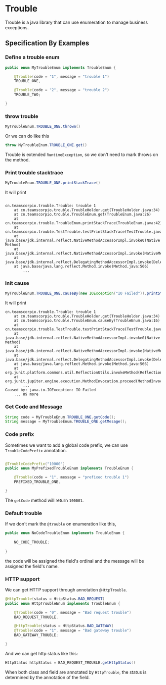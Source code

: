 # Trouble
Trouble is a java library that can use enumeration to manage business exceptions.

## Specification By Examples

### Define a trouble enum
```java
public enum MyTroubleEnum implements TroubleEnum {

    @Trouble(code = "1", message = "trouble 1")
    TROUBLE_ONE,

    @Trouble(code = "2", message = "trouble 2")
    TROUBLE_TWO;

}
```

### throw trouble
```java
MyTroubleEnum.TROUBLE_ONE.thrown()
``` 
Or we can do like this
```java
throw MyTroubleEnum.TROUBLE_ONE.get()
```

Trouble is extended `RuntimeException`, so we don't need to mark throws on the method. 

### Print trouble stacktrace
```java
MyTroubleEnum.TROUBLE_ONE.printStackTrace()
```
It will print 
```

cn.teamscorpio.trouble.Trouble: trouble 1
	at cn.teamscorpio.trouble.TroubleHolder.get(TroubleHolder.java:34)
	at cn.teamscorpio.trouble.TroubleEnum.get(TroubleEnum.java:26)
	at cn.teamscorpio.trouble.TroubleEnum.printStackTrace(TroubleEnum.java:42)
	at cn.teamscorpio.trouble.TestTrouble.testPrintStackTrace(TestTrouble.java:42)
	at java.base/jdk.internal.reflect.NativeMethodAccessorImpl.invoke0(Native Method)
	at java.base/jdk.internal.reflect.NativeMethodAccessorImpl.invoke(NativeMethodAccessorImpl.java:62)
	at java.base/jdk.internal.reflect.DelegatingMethodAccessorImpl.invoke(DelegatingMethodAccessorImpl.java:43)
	at java.base/java.lang.reflect.Method.invoke(Method.java:566)
        ...
```

### Init cause
```java
MyTroubleEnum.TROUBLE_ONE.causeBy(new IOException("IO Failed")).printStackTrace()
```
It will print

```
cn.teamscorpio.trouble.Trouble: trouble 1
	at cn.teamscorpio.trouble.TroubleHolder.get(TroubleHolder.java:34)
	at cn.teamscorpio.trouble.TroubleEnum.causeBy(TroubleEnum.java:16)
	at cn.teamscorpio.trouble.TestTrouble.testPrintStackTrace(TestTrouble.java:42)
	at java.base/jdk.internal.reflect.NativeMethodAccessorImpl.invoke0(Native Method)
	at java.base/jdk.internal.reflect.NativeMethodAccessorImpl.invoke(NativeMethodAccessorImpl.java:62)
	at java.base/jdk.internal.reflect.DelegatingMethodAccessorImpl.invoke(DelegatingMethodAccessorImpl.java:43)
	at java.base/java.lang.reflect.Method.invoke(Method.java:566)
	at org.junit.platform.commons.util.ReflectionUtils.invokeMethod(ReflectionUtils.java:686)
	at org.junit.jupiter.engine.execution.MethodInvocation.proceed(MethodInvocation.java:60)
        ...
Caused by: java.io.IOException: IO Failed
	... 89 more
```

### Get Code and Message
```java
String code = MyTroubleEnum.TROUBLE_ONE.getCode();
String message = MyTroubleEnum.TROUBLE_ONE.getMesage();
```

### Code prefix
Sometimes we want to add a global code prefix, we can use `TroubleCodePrefix` annotation.
```java

@TroubleCodePrefix("10000")
public enum MyPrefixedTroubleEnum implements TroubleEnum {

    @Trouble(code = "1", message = "prefixed trouble 1")
    PREFIXED_TROUBLE_ONE,

}
```
The `getCode` method will return `100001`.

### Default trouble 
If we don't mark the `@trouble` on enumeration like this,
```java
public enum NoCodeTroubleEnum implements TroubleEnum {
    
    NO_CODE_TROUBLE;
    
}
```
the code will be assigned the field's ordinal and the message will be assigned the field's name. 

### HTTP support
We can get HTTP support through annotation `@HttpTrouble`.

```java
@HttpTrouble(status = HttpStatus.BAD_REQUEST)
public enum HttpTroubleEnum implements TroubleEnum {

    @Trouble(code = "0", message = "Bad request trouble")
    BAD_REQUEST_TROUBLE,

    @HttpTrouble(status = HttpStatus.BAD_GATEWAY)
    @Trouble(code = "1", message = "Bad gateway trouble")
    BAD_GATEWAY_TROUBLE;

}
```
And we can get http status like this:
```java
HttpStatus httpStatus = BAD_REQUEST_TROUBLE.getHttpStatus() 
```

When both class and field are annotated by `HttpTrouble`, the status is determined by the annotation of the field. 

